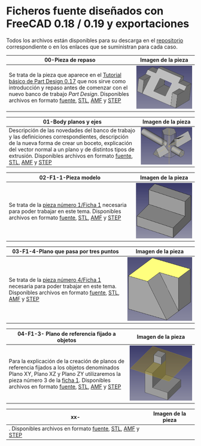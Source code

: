 # Ficheros fuente diseñados con FreeCAD 0.18 / 0.19 y exportaciones

Todos los archivos están disponibles para su descarga en el [repositorio](https://github.com/fgcoca/Tutoriales-FreeCAD-0.19) correspondiente o en los enlaces que se suministran para cada caso.  

| **00-Pieza de repaso** | **Imagen de la pieza** |
|---|---|
| Se trata de la pieza que aparece en el [Tutorial básico de Part Design 0.17](https://wiki.freecadweb.org/Basic_Part_Design_Tutorial_017/es) que nos sirve como introducción y repaso antes de comenzar con el nuevo banco de trabajo *Part Design*. Disponibles archivos en formato [fuente](../Ejercicios/src/00/00-Pieza-de-repaso.FCStd), [STL](../Ejercicios/stl/00.stl), [AMF](../Ejercicios/amf/00.amf) y [STEP](../Ejercicios/stp/oo.step) | ![00-Pieza de repaso](../Ejercicios/src/00/00.png)|

| **01-Body planos y ejes** | **Imagen de la pieza** |
|---|---|
| Descripción de las novedades del banco de trabajo y las definiciones correspondientes, descripción de la nueva forma de crear un boceto, explicación del vector normal a un plano y de distintos tipos de extrusión. Disponibles archivos en formato [fuente](../Ejercicios/src/01/01-Body-planos%20y%20ejes.FCStd), [STL](../Ejercicios/stl/01.stl), [AMF](../Ejercicios/amf/01.amf) y [STEP](../Ejercicios/stp/01.step) | ![01-Body planos y ejes](../Ejercicios/src/01/01.png)|

| **02-F1-1-Pieza modelo** | **Imagen de la pieza** |
|---|---|
| Se trata de la [pieza número 1/Ficha 1](../Ejercicios/Fichas-referencia/ficha1.pdf) necesaria para poder trabajar en este tema. Disponibles archivos en formato [fuente](../Ejercicios/src/02/02-Creacion-vistas-pieza.FCStd), [STL](../Ejercicios/stl/02.stl), [AMF](../Ejercicios/amf/02.amf) y [STEP](../Ejercicios/stp/02.step) | ![02-F1-1-Pieza modelo](../img/02/02-1.png) |

| **03-F1-4-Plano que pasa por tres puntos** | **Imagen de la pieza** |
|---|---|
|Se trata de la [pieza número 4/Ficha 1](../Ejercicios/Fichas-referencia/ficha1.pdf) necesaria para poder trabajar en este tema. Disponibles archivos en formato [fuente](../Ejercicios/src/03/03-plano-tres-puntos.FCStd), [STL](../Ejercicios/stl/03.stl), [AMF](../Ejercicios/amf/03.amf) y [STEP](../Ejercicios/stp/03.step)| ![03-F1-4-Pieza modelo](../img/03/03-PR-3-puntos.png)|'''


| **04-F1-3- Plano de referencia fijado a objetos** | **Imagen de la pieza** |
|---|---|
|Para la explicación de la creación de planos de referencia fijados a los objetos denominados Plano XY, Plano XZ y Plano ZY utilizaremos la pieza número 3 de la [ficha 1](../Ejercicios/Fichas-referencia/ficha1.pdf). Disponibles archivos en formato [fuente](../Ejercicios/src/04/04-Plano-fijado-a-plano-referencia.FCStd), [STL](../Ejercicios/stl/04.stl), [AMF](../Ejercicios/amf/04.amf) y [STEP](../Ejercicios/stp/04.step)| ![](../Ejercicios/src/04/04.png)|'''




| **xx-** | **Imagen de la pieza** |
|---|---|
|. Disponibles archivos en formato [fuente](), [STL](), [AMF]() y [STEP]()| ![]()|'''

